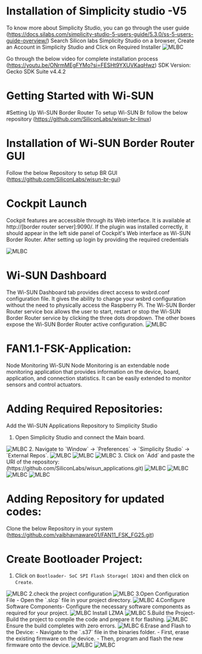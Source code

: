 # Installation of Simplicity studio -V5
To know more about Simplicity Studio, you can go through the user guide
(https://docs.silabs.com/simplicity-studio-5-users-guide/5.3.0/ss-5-users-guide-overview/)
Search Silicon labs Simplicity Studio on a browser,
Create an Account in Simplicity Studio and
Click on Required Installer
<img src="https://github.com/Joswitha-123/wisunreadme/blob/main/Screenshot%202024-05-22%20104138.png" alt="MLBC">

Go through the below video for complete installation process
(https://youtu.be/ONrmMEgFYMo?si=FESHt9YXUVKaqHwz)
SDK Version: Gecko SDK Suite v4.4.2
# Getting Started with Wi-SUN
#Setting Up Wi-SUN Border Router
To setup Wi-SUN Br follow the below repository
(https://github.com/SiliconLabs/wisun-br-linux)
# Installation of Wi-SUN Border Router GUI
Follow the below Repository to setup BR GUI
(https://github.com/SiliconLabs/wisun-br-gui)
# Cockpit Launch

Cockpit features are accessible through its Web interface. It is available at http://[border router server]:9090/.
If the plugin was installed correctly, it should appear in the left side panel of Cockpit's Web interface as Wi-SUN Border Router.
After setting up login by providing the required credentials

<img src="https://github.com/Joswitha-123/wisunreadme/blob/main/Screenshot%202024-05-22%20105145.png" alt="MLBC">

# Wi-SUN Dashboard

The Wi-SUN Dashboard tab provides direct access to wsbrd.conf configuration file. It gives the ability to change your wsbrd configuration without the need to physically access the Raspberry Pi. The Wi-SUN Border Router service box allows the user to start, restart or stop the Wi-SUN Border Router service by clicking the three dots dropdown. The other boxes expose the Wi-SUN Border Router active configuration.
<img src="https://github.com/Joswitha-123/wisunreadme/blob/main/Screenshot%202024-05-22%20105200.png" alt="MLBC">
# FAN1.1-FSK-Application:
Node Monitoring
Wi-SUN Node Monitoring is an extendable node monitoring application that provides information on the device, board, application, and connection statistics. It can be easily extended to monitor sensors and control actuators.
# Adding Required Repositories:
Add the Wi-SUN Applications Repository to Simplicity Studio
1. Open Simplicity Studio and connect the Main board.
<img src="https://github.com/Joswitha-123/wisunreadme/blob/main/Screenshot%202024-05-22%20110119.png" alt="MLBC">
2. Navigate to `Window` -> `Preferences` -> `Simplicity Studio` -> `External Repos`.
<img src="https://github.com/Joswitha-123/wisunreadme/blob/main/Screenshot%202024-05-22%20110129.png" alt="MLBC">
<img src="https://github.com/Joswitha-123/wisunreadme/blob/main/Screenshot%202024-05-22%20110141.png" alt="MLBC">
<img src="https://github.com/Joswitha-123/wisunreadme/blob/main/Screenshot%202024-05-22%20110151.png" alt="MLBC">
3. Click on `Add` and paste the URI of the repository: 
(https://github.com/SiliconLabs/wisun_applications.git)
<img src="https://github.com/Joswitha-123/wisunreadme/blob/main/Screenshot%202024-05-22%20110202.png" alt="MLBC">
<img src="https://github.com/Joswitha-123/wisunreadme/blob/main/Screenshot%202024-05-22%20110212.png" alt="MLBC">
<img src="https://github.com/Joswitha-123/wisunreadme/blob/main/Screenshot%202024-05-22%20110223.png" alt="MLBC">
<img src="https://github.com/Joswitha-123/wisunreadme/blob/main/Screenshot%202024-05-22%20110232.png" alt="MLBC">

# Adding Repository for updated codes:
Clone the below Repository in your system 
(https://github.com/vaibhavnaware01/FAN11_FSK_FG25.git)

# Create Bootloader Project:
1.	Click on `Bootloader- SoC SPI Flash Storage( 1024)` and then click on `Create`.
<img src="https://github.com/Joswitha-123/wisunreadme/blob/main/Screenshot%202024-05-22%20110232.png" alt="MLBC">
2.check the project configuration
<img src="https://github.com/Joswitha-123/wisunreadme/blob/main/Screenshot%202024-05-22%20110232.png" alt="MLBC">
3.Open Configuration File
   - Open the `.slcp` file in your project directory.
<img src="https://github.com/Joswitha-123/wisunreadme/blob/main/Screenshot%202024-05-22%20110232.png" alt="MLBC">
4.Configure Software Components- Configure the necessary software components as required for your project.
<img src="https://github.com/Joswitha-123/wisunreadme/blob/main/Screenshot%202024-05-22%20110232.png" alt="MLBC">
Install LZMA
<img src="https://github.com/Joswitha-123/wisunreadme/blob/main/Screenshot%202024-05-22%20110232.png" alt="MLBC">
5.Build the Project- Build the project to compile the code and prepare it for flashing.
<img src="https://github.com/Joswitha-123/wisunreadme/blob/main/Screenshot%202024-05-22%20110232.png" alt="MLBC">
Ensure the build completes with zero errors.
<img src="https://github.com/Joswitha-123/wisunreadme/blob/main/Screenshot%202024-05-22%20110232.png" alt="MLBC">
6.Erase and Flash to the Device:
   - Navigate to the `.s37` file in the binaries folder.
   - First, erase the existing firmware on the device.
   - Then, program and flash the new firmware onto the device.
<img src="https://github.com/Joswitha-123/wisunreadme/blob/main/Screenshot%202024-05-22%20110232.png" alt="MLBC">
<img src="https://github.com/Joswitha-123/wisunreadme/blob/main/Screenshot%202024-05-22%20110232.png" alt="MLBC">




